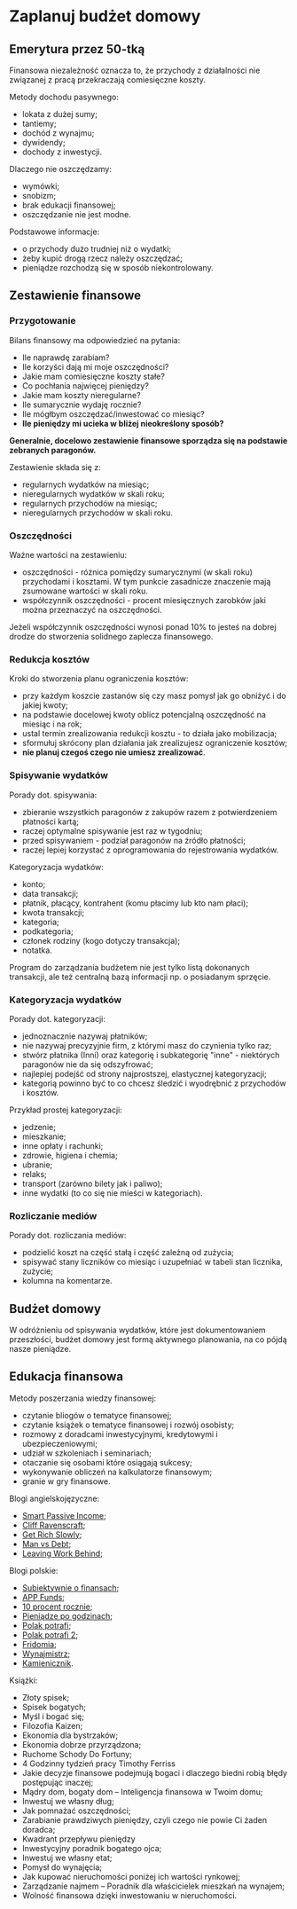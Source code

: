 # Zaplanuj budżet domowy

## Emerytura przez 50-tką

Finansowa niezależność oznacza to, że przychody z działalności nie związanej z pracą przekraczają comiesięczne koszty.

Metody dochodu pasywnego:
* lokata z dużej sumy;
* tantiemy;
* dochód z wynajmu;
* dywidendy;
* dochody z inwestycji.

Dlaczego nie oszczędzamy:
* wymówki;
* snobizm;
* brak edukacji finansowej;
* oszczędzanie nie jest modne.

Podstawowe informacje:
* o przychody dużo trudniej niż o wydatki;
* żeby kupić drogą rzecz należy oszczędzać;
* pieniądze rozchodzą się w sposób niekontrolowany.

## Zestawienie finansowe
### Przygotowanie

Bilans finansowy ma odpowiedzieć na pytania:
* Ile naprawdę zarabiam?
* Ile korzyści dają mi moje oszczędności?
* Jakie mam comiesięczne koszty stałe?
* Co pochłania najwięcej pieniędzy?
* Jakie mam koszty nieregularne?
* Ile sumarycznie wydaję rocznie?
* Ile mógłbym oszczędzać/inwestować co miesiąc?
* **Ile pieniędzy mi ucieka w bliżej nieokreślony sposób?**

**Generalnie, docelowo zestawienie finansowe sporządza się na podstawie zebranych paragonów.**

Zestawienie składa się z:
* regularnych wydatków na miesiąc;
* nieregularnych wydatków w skali roku;
* regularnych przychodów na miesiąc;
* nieregularnych przychodów w skali roku.

### Oszczędności

Ważne wartości na zestawieniu:
* oszczędności - różnica pomiędzy sumarycznymi (w skali roku) przychodami i kosztami. W tym punkcie zasadnicze znaczenie mają zsumowane wartości w skali roku.
* współczynnik oszczędności - procent miesięcznych zarobków jaki można przeznaczyć na oszczędności.

Jeżeli współczynnik oszczędności wynosi ponad 10% to jesteś na dobrej drodze do stworzenia solidnego zaplecza finansowego.

### Redukcja kosztów

Kroki do stworzenia planu ograniczenia kosztów:
* przy każdym koszcie zastanów się czy masz pomysł jak go obniżyć i do jakiej kwoty;
* na podstawie docelowej kwoty oblicz potencjalną oszczędność na miesiąc i na rok;
* ustal termin zrealizowania redukcji kosztu - to działa jako mobilizacja;
* sformułuj skrócony plan działania jak zrealizujesz ograniczenie kosztów;
* **nie planuj czegoś czego nie umiesz zrealizować**.

### Spisywanie wydatków

Porady dot. spisywania:
* zbieranie wszystkich paragonów z zakupów razem z potwierdzeniem płatności kartą;
* raczej optymalne spisywanie jest raz w tygodniu;
* przed spisywaniem - podział paragonów na źródło płatności;
* raczej lepiej korzystać z oprogramowania do rejestrowania wydatków.

Kategoryzacja wydatków:
* konto;
* data transakcji;
* płatnik, płacący, kontrahent (komu płacimy lub kto nam płaci);
* kwota transakcji;
* kategoria;
* podkategoria;
* członek rodziny (kogo dotyczy transakcja);
* notatka.

Program do zarządzania budżetem nie jest tylko listą dokonanych transakcji, ale też centralną bazą informacji np. o posiadanym sprzęcie.

### Kategoryzacja wydatków

Porady dot. kategoryzacji:
* jednoznacznie nazywaj płatników;
* nie nazywaj precyzyjnie firm, z którymi masz do czynienia tylko raz;
* stwórz płatnika (Inni) oraz kategorię i subkategorię "inne" - niektórych paragonów nie da się odszyfrować;
* najlepiej podejść od strony najprostszej, elastycznej kategoryzacji;
* kategorią powinno być to co chcesz śledzić i wyodrębnić z przychodów i kosztów.

Przykład prostej kategoryzacji:
* jedzenie;
* mieszkanie;
* inne opłaty i rachunki;
* zdrowie, higiena i chemia;
* ubranie;
* relaks;
* transport (zarówno bilety jak i paliwo);
* inne wydatki (to co się nie mieści w kategoriach).

### Rozliczanie mediów

Porady dot. rozliczania mediów:
* podzielić koszt na część stałą i część zależną od zużycia;
* spisywać stany liczników co miesiąc i uzupełniać w tabeli stan licznika, zużycie;
* kolumna na komentarze.

## Budżet domowy
W odróżnieniu od spisywania wydatków, które jest dokumentowaniem przeszłości, budżet domowy jest formą aktywnego planowania, na co pójdą nasze pieniądze.

## Edukacja finansowa

Metody poszerzania wiedzy finansowej:
* czytanie bliogów o tematyce finansowej;
* czytanie książek o tematyce finansowej i rozwój osobisty;
* rozmowy z doradcami inwestycyjnymi, kredytowymi i ubezpieczeniowymi;
* udział w szkoleniach i seminariach;
* otaczanie się osobami które osiągają sukcesy;
* wykonywanie obliczeń na kalkulatorze finansowym;
* granie w gry finansowe.

Blogi angielskojęzyczne:
* [Smart Passive Income](https://www.smartpassiveincome.com/blog/);
* [Cliff Ravenscraft](https://www.cliffravenscraft.com/);
* [Get Rich Slowly](https://www.getrichslowly.org/);
* [Man vs Debt](http://manvsdebt.com/);
* [Leaving Work Behind](https://leavingworkbehind.com/);

Blogi polskie:
* [Subiektywnie o finansach](http://samcik.blox.pl/html);
* [APP Funds](https://appfunds.blogspot.com/);
* [10 procent rocznie](https://10-procent-rocznie.blogspot.com/);
* [Pieniądze po godzinach](http://moneyafterhours.blogspot.com/);
* [Polak potrafi](http://polakcan.blogspot.com/);
* [Polak potrafi 2](http://polakcandwa.blogspot.com/);
* [Fridomia](http://fridomia.pl/);
* [Wynajmistrz](https://wynajmistrz.pl/);
* [Kamienicznik](https://kamienicznik.wordpress.com/).

Książki:
* Złoty spisek;
* Spisek bogatych;
* Myśl i bogać się;
* Filozofia Kaizen;
* Ekonomia dla bystrzaków;
* Ekonomia dobrze przyrządzona;
* Ruchome Schody Do Fortuny;
* 4 Godzinny tydzień pracy Timothy Ferriss
* Jakie decyzje finansowe podejmują bogaci i dlaczego biedni robią błędy postępując inaczej;
* Mądry dom, bogaty dom – Inteligencja finansowa w Twoim domu;
* Inwestuj we własny dług;
* Jak pomnażać oszczędności;
* Zarabianie prawdziwych pieniędzy, czyli czego nie powie Ci żaden doradca;
* Kwadrant przepływu pieniędzy
* Inwestycyjny poradnik bogatego ojca;
* Inwestuj we własny etat;
* Pomysł do wynajęcia;
* Jak kupować nieruchomości poniżej ich wartości rynkowej;
* Zarządzanie najmem – Poradnik dla właścicielek mieszkań na wynajem;
* Wolność finansowa dzięki inwestowaniu w nieruchomości.



